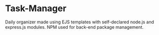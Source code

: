 # Task-Manager
Daily organizer made using EJS templates with self-declared node.js and express.js modules. NPM used for back-end package management.
